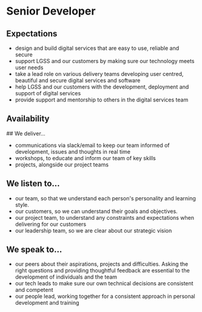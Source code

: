 # Senior Developer

## Expectations

* design and build digital services that are easy to use, reliable and secure
* support LGSS and our customers by making sure our technology meets user needs
* take a lead role on various delivery teams developing user centred, beautiful and secure digital services and software
* help LGSS and our customers with the development, deployment and support of digital services 
* provide support and mentorship to others in the digital services team

## Availability
<object data="/roles/senior-pie.svg" type="image/svg+xml" width="650" height="230"></object>

## We deliver...

* communications via slack/email to keep our team informed of development, issues and thoughts in real time
* workshops, to educate and inform our team of key skills 
* projects, alongside our project teams


## We listen to...

* our team, so that we understand each person's personality and learning style. 
* our customers, so we can understand their goals and objectives. 
* our project team, to understand any constraints and expectations when delivering for our customers
* our leadership team, so we are clear about our strategic vision


## We speak to...

* our peers about their aspirations, projects and difficulties. Asking the right questions and providing thoughtful feedback are essential to the development of individuals and the team
* our tech leads to make sure our own technical decisions are consistent and competent
* our people lead, working together for a consistent approach in personal development and training 
